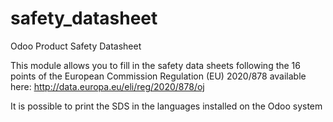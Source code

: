 # safety_datasheet
Odoo Product Safety Datasheet

This module allows you to fill in the safety data sheets following the 16 points of the European Commission Regulation (EU) 2020/878 available here:
http://data.europa.eu/eli/reg/2020/878/oj

It is possible to print the SDS in the languages installed on the Odoo system


